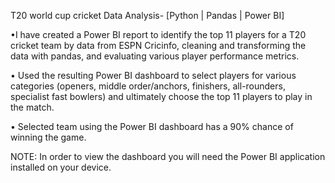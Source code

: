 
T20 world cup cricket Data Analysis-  [Python | Pandas | Power BI]

•I have created a Power BI report to identify the top 11 players for a T20 cricket team by data from ESPN Cricinfo, cleaning and transforming the data with pandas, and evaluating various player performance metrics.

• Used the resulting Power BI dashboard to select players for various categories (openers, middle order/anchors,
finishers, all-rounders, specialist fast bowlers) and ultimately choose the top 11 players to play in the match.

• Selected team using the Power BI dashboard has a 90% chance of winning the game.


NOTE: 
In order to view the dashboard you will need the Power BI application installed on your device.


